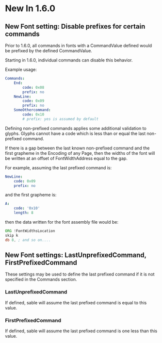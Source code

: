 # New In 1.6.0

## New Font setting: Disable prefixes for certain commands

Prior to 1.6.0, all commands in fonts with a CommandValue defined would be 
prefixed by the defined CommandValue. 

Starting in 1.6.0, individual commands can disable this behavior.

Example usage:
```yaml
Commands:
    End:
        code: 0x08
        prefix: no
    NewLine:
        code: 0x09
        prefix: no
    SomeOthercommand:
        code: 0x10
        # prefix: yes is assumed by default
```

Defining non-prefixed commands applies some additional validation to glyphs.
Glyphs cannot have a code which is less than or equal 
the last non-prefixed command.

If there is a gap between the last known non-prefixed command and the first 
grapheme in the Encoding of any Page, then the widths of the font 
will be written at an offset of FontWidthAddress equal to the gap.

For example, assuming the last prefixed command is:
```yaml
NewLine:
    code: 0x09
    prefix: no
```
 and the first grapheme is:
```yaml
A:
    code: '0x10'
    length: 8
```
 then the data written for the font assembly file would be:
```asm
ORG !FontWidthsLocation
skip k
db 8, ; and so on....
```

## New Font settings: LastUnprefixedCommand, FirstPrefixedCommand

These settings may be used to define the last prefixed command if it is not
specified in the Commands section.

### LastUnprefixedCommand

If defined, sable will assume the last prefixed command is equal to this value.

### FirstPrefixedCommand

If defined, sable will assume the last prefixed command is one less than this value.

